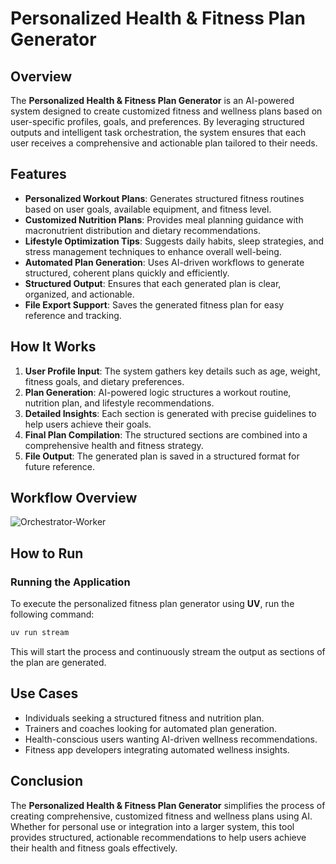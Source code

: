 # Personalized Health & Fitness Plan Generator

## Overview
The **Personalized Health & Fitness Plan Generator** is an AI-powered system designed to create customized fitness and wellness plans based on user-specific profiles, goals, and preferences. By leveraging structured outputs and intelligent task orchestration, the system ensures that each user receives a comprehensive and actionable plan tailored to their needs.

## Features
- **Personalized Workout Plans**: Generates structured fitness routines based on user goals, available equipment, and fitness level.
- **Customized Nutrition Plans**: Provides meal planning guidance with macronutrient distribution and dietary recommendations.
- **Lifestyle Optimization Tips**: Suggests daily habits, sleep strategies, and stress management techniques to enhance overall well-being.
- **Automated Plan Generation**: Uses AI-driven workflows to generate structured, coherent plans quickly and efficiently.
- **Structured Output**: Ensures that each generated plan is clear, organized, and actionable.
- **File Export Support**: Saves the generated fitness plan for easy reference and tracking.

## How It Works
1. **User Profile Input**: The system gathers key details such as age, weight, fitness goals, and dietary preferences.
2. **Plan Generation**: AI-powered logic structures a workout routine, nutrition plan, and lifestyle recommendations.
3. **Detailed Insights**: Each section is generated with precise guidelines to help users achieve their goals.
4. **Final Plan Compilation**: The structured sections are combined into a comprehensive health and fitness strategy.
5. **File Output**: The generated plan is saved in a structured format for future reference.

## Workflow Overview
![Orchestrator-Worker](https://langchain-ai.github.io/langgraph/tutorials/workflows/img/worker.png)

## How to Run
### Running the Application
To execute the personalized fitness plan generator using **UV**, run the following command:
```sh
uv run stream
```
This will start the process and continuously stream the output as sections of the plan are generated.

## Use Cases
- Individuals seeking a structured fitness and nutrition plan.
- Trainers and coaches looking for automated plan generation.
- Health-conscious users wanting AI-driven wellness recommendations.
- Fitness app developers integrating automated wellness insights.

## Conclusion
The **Personalized Health & Fitness Plan Generator** simplifies the process of creating comprehensive, customized fitness and wellness plans using AI. Whether for personal use or integration into a larger system, this tool provides structured, actionable recommendations to help users achieve their health and fitness goals effectively.

